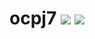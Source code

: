 # ocpj7 <img src="https://img.shields.io/badge/Project%20Type-Learning%20Tracking-brightgreen.svg" /> <img src="https://img.shields.io/badge/Project%20Stage-Development-yellowgreen.svg" /> 
